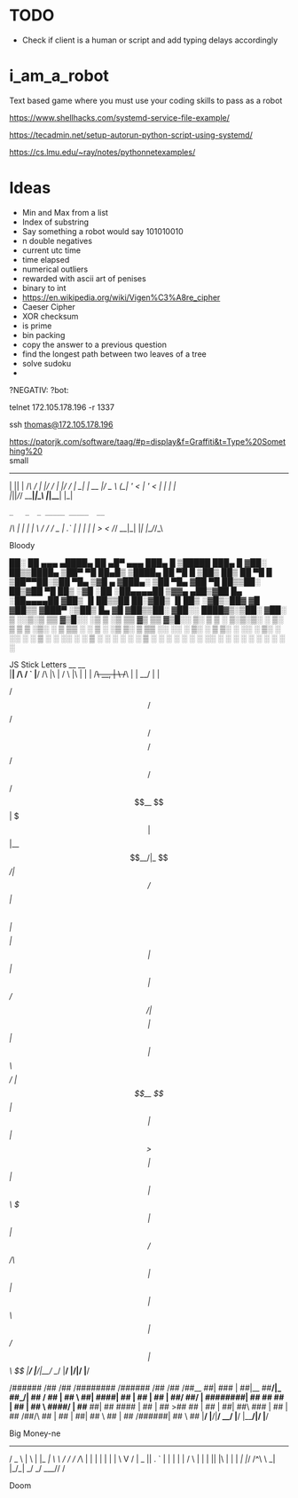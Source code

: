 # TODO
 - Check if client is a human or script and add typing delays accordingly

# i_am_a_robot
Text based game where you must use your coding skills to pass as a robot

https://www.shellhacks.com/systemd-service-file-example/

https://tecadmin.net/setup-autorun-python-script-using-systemd/

https://cs.lmu.edu/~ray/notes/pythonnetexamples/

# Ideas
- Min and Max from a list
- Index of substring
- Say something a robot would say 101010010
- n double negatives
- current utc time
- time elapsed
- numerical outliers
- rewarded with ascii art of penises
- binary to int
- https://en.wikipedia.org/wiki/Vigen%C3%A8re_cipher
- Caeser Cipher
- XOR checksum
- is prime
- bin packing
- copy the answer to a previous question
- find the longest path between two leaves of a tree
- solve sudoku
- 

?NEGATIV:
?bot:

telnet 172.105.178.196 -r 1337

ssh thomas@172.105.178.196



https://patorjk.com/software/taag/#p=display&f=Graffiti&t=Type%20Something%20   
small
  _  _   _   ___ _  __  _  _____ _____ 
 | || | /_\ / __| |/ / | |/ /_ _|_   _|
 | __ |/ _ \ (__| ' <  | ' < | |  | |  
 |_||_/_/ \_\___|_|\_\ |_|\_\___| |_|  

    _   _  _ _____ _____  __
   /_\ | \| |_   _|_ _\ \/ /
  / _ \| .` | | |  | | >  < 
 /_/ \_\_|\_| |_| |___/_/\_\ 
                            

Bloody

 ██░ ██  ▄▄▄       ▄████▄   ██ ▄█▀    ▄▄▄       ███▄    █  ▒█████   ███▄    █ 
▓██░ ██▒▒████▄    ▒██▀ ▀█   ██▄█▒    ▒████▄     ██ ▀█   █ ▒██▒  ██▒ ██ ▀█   █ 
▒██▀▀██░▒██  ▀█▄  ▒▓█    ▄ ▓███▄░    ▒██  ▀█▄  ▓██  ▀█ ██▒▒██░  ██▒▓██  ▀█ ██▒
░▓█ ░██ ░██▄▄▄▄██ ▒▓▓▄ ▄██▒▓██ █▄    ░██▄▄▄▄██ ▓██▒  ▐▌██▒▒██   ██░▓██▒  ▐▌██▒
░▓█▒░██▓ ▓█   ▓██▒▒ ▓███▀ ░▒██▒ █▄    ▓█   ▓██▒▒██░   ▓██░░ ████▓▒░▒██░   ▓██░
 ▒ ░░▒░▒ ▒▒   ▓▒█░░ ░▒ ▒  ░▒ ▒▒ ▓▒    ▒▒   ▓▒█░░ ▒░   ▒ ▒ ░ ▒░▒░▒░ ░ ▒░   ▒ ▒ 
 ▒ ░▒░ ░  ▒   ▒▒ ░  ░  ▒   ░ ░▒ ▒░     ▒   ▒▒ ░░ ░░   ░ ▒░  ░ ▒ ▒░ ░ ░░   ░ ▒░
 ░  ░░ ░  ░   ▒   ░        ░ ░░ ░      ░   ▒      ░   ░ ░ ░ ░ ░ ▒     ░   ░ ░ 
 ░  ░  ░      ░  ░░ ░      ░  ░            ░  ░         ░     ░ ░           ░ 
                  ░                                                           

JS Stick Letters
           __                     __       
|__|  /\  /  ` |__/     /\  |\ | /  \ |\ | 
|  | /~~\ \__, |  \    /~~\ | \| \__/ | \| 


  /$$$$$$  /$$   /$$ /$$$$$$$$ /$$$$$$ /$$   /$$
 /$$__  $$| $$$ | $$|__  $$__/|_  $$_/| $$  / $$
| $$  \ $$| $$$$| $$   | $$     | $$  |  $$/ $$/
| $$$$$$$$| $$ $$ $$   | $$     | $$   \  $$$$/ 
| $$__  $$| $$  $$$$   | $$     | $$    >$$  $$ 
| $$  | $$| $$\  $$$   | $$     | $$   /$$/\  $$
| $$  | $$| $$ \  $$   | $$    /$$$$$$| $$  \ $$
|__/  |__/|__/  \__/   |__/   |______/|__/  |__/

  /######  /##   /## /######## /###### /##   /##
 /##__  ##| ### | ##|__  ##__/|_  ##_/| ##  / ##
| ##  \ ##| ####| ##   | ##     | ##  |  ##/ ##/
| ########| ## ## ##   | ##     | ##   \  ####/ 
| ##__  ##| ##  ####   | ##     | ##    >##  ## 
| ##  | ##| ##\  ###   | ##     | ##   /##/\  ##
| ##  | ##| ## \  ##   | ##    /######| ##  \ ##
|__/  |__/|__/  \__/   |__/   |______/|__/  |__/

Big Money-ne                                                                         

  ___   _   _ _____ _______   __
 / _ \ | \ | |_   _|_   _\ \ / /
/ /_\ \|  \| | | |   | |  \ V / 
|  _  || . ` | | |   | |  /   \ 
| | | || |\  | | |  _| |_/ /^\ \ 
\_| |_/\_| \_/ \_/  \___/\/   \/

Doom

